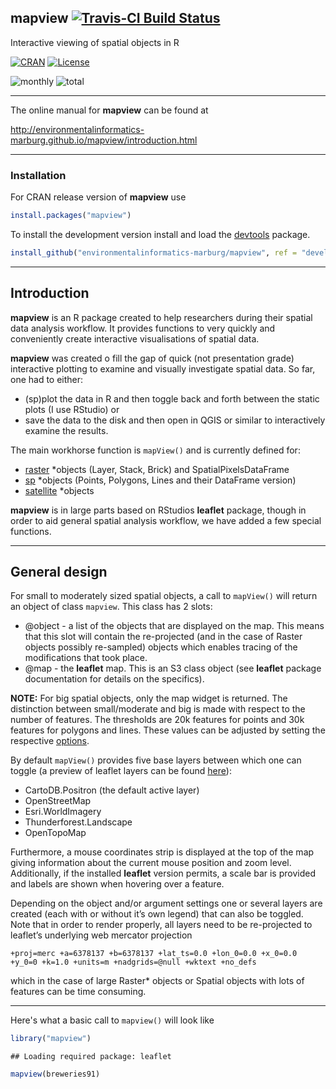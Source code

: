 
## mapview [![Travis-CI Build Status](https://travis-ci.org/environmentalinformatics-marburg/mapview.svg?branch=develop)](https://travis-ci.org/environmentalinformatics-marburg/mapview)

Interactive viewing of spatial objects in R

[![CRAN](http://www.r-pkg.org/badges/version/mapview?color=009999)](http://cran.r-project.org/package=mapview)
[![License](https://img.shields.io/badge/license-GPL%20%28%3E=%203%29-lightgrey.svg?style=flat)](http://www.gnu.org/licenses/gpl-3.0.html)

![monthly](http://cranlogs.r-pkg.org/badges/mapview) ![total](http://cranlogs.r-pkg.org/badges/grand-total/mapview)

-------

The online manual for **mapview** can be found at

<a href="http://environmentalinformatics-marburg.github.io/mapview/introduction.html" target="_blank">http://environmentalinformatics-marburg.github.io/mapview/introduction.html</a>

-------

### Installation

For CRAN release version of **mapview** use


```r
install.packages("mapview")
```


To install the development version install and load the [devtools](http://cran.r-project.org/package=devtools) package.


```r
install_github("environmentalinformatics-marburg/mapview", ref = "develop")
```

------

## Introduction

**mapview** is an R package created to help researchers during their spatial data analysis workflow. It provides functions to very quickly and conveniently create interactive visualisations of spatial data.

**mapview** was created o fill the gap of quick (not presentation grade) interactive plotting to examine and visually investigate spatial data. So far, one had to either:

* (sp)plot the data in R and then toggle back and forth between the static plots (I use RStudio) or
* save the data to the disk and then open in QGIS or similar to interactively examine the results.

The main workhorse function is `mapView()` and is currently defined for:

* [raster](https://cran.r-project.org/web/packages/raster/index.html) *objects (Layer, Stack, Brick) and SpatialPixelsDataFrame
* [sp](https://cran.r-project.org/web/packages/sp/index.html) *objects (Points, Polygons, Lines and their DataFrame version)
* [satellite](https://cran.r-project.org/web/packages/satellite/index.html) *objects

**mapview** is in large parts based on RStudios **leaflet** package, though in order to aid general spatial analysis workflow, we have added a few special functions.

------

## General design

For small to moderately sized spatial objects, a call to `mapView()` will return an object of class `mapview`. This class has 2 slots:

* @object - a list of the objects that are displayed on the map. This means that this slot will contain the re-projected (and in the case of Raster objects possibly re-sampled) objects which enables tracing of the modifications that took place.
* @map - the **leaflet** map. This is an S3 class object (see **leaflet** package documentation for details on the specifics).

**NOTE:** For big spatial objects, only the map widget is returned. The distinction between small/moderate and big is made with respect to the number of features. The thresholds are 20k features for points and 30k features for polygons and lines. These values can be adjusted by setting the respective [options](options/options.html).

By default `mapView()` provides five base layers between which one can toggle (a preview of leaflet layers can be found [here](http://leaflet-extras.github.io/leaflet-providers/preview/)):

* CartoDB.Positron (the default active layer)
* OpenStreetMap
* Esri.WorldImagery
* Thunderforest.Landscape
* OpenTopoMap

Furthermore, a mouse coordinates strip is displayed at the top of the map giving information about the current mouse position and zoom level. Additionally, if the installed **leaflet** version permits, a scale bar is provided and labels are shown when hovering over a feature.

Depending on the object and/or argument settings one or several layers are created (each with or without it’s own legend) that can also be toggled. Note that in order to render properly, all layers need to be re-projected to leaflet’s underlying web mercator projection

`+proj=merc +a=6378137 +b=6378137 +lat_ts=0.0 +lon_0=0.0 +x_0=0.0 +y_0=0 +k=1.0 +units=m +nadgrids=@null +wktext +no_defs`

which in the case of large Raster* objects or Spatial objects with lots of features can be time consuming.

------

Here's what a basic call to `mapview()` will look like



```r
library("mapview")
```

```
## Loading required package: leaflet
```

```r
mapview(breweries91)
```

<!--html_preserve--><div id="htmlwidget-9015" style="width:672px;height:480px;" class="leaflet html-widget"></div>
<script type="application/json" data-for="htmlwidget-9015">{"x":{"calls":[{"method":"addProviderTiles","args":["CartoDB.Positron",1,"CartoDB.Positron",{"errorTileUrl":"","noWrap":false,"zIndex":null,"unloadInvisibleTiles":null,"updateWhenIdle":null,"detectRetina":false,"reuseTiles":false}]},{"method":"addProviderTiles","args":["OpenStreetMap",2,"OpenStreetMap",{"errorTileUrl":"","noWrap":false,"zIndex":null,"unloadInvisibleTiles":null,"updateWhenIdle":null,"detectRetina":false,"reuseTiles":false}]},{"method":"addProviderTiles","args":["Esri.WorldImagery",3,"Esri.WorldImagery",{"errorTileUrl":"","noWrap":false,"zIndex":null,"unloadInvisibleTiles":null,"updateWhenIdle":null,"detectRetina":false,"reuseTiles":false}]},{"method":"addProviderTiles","args":["Thunderforest.Landscape",4,"Thunderforest.Landscape",{"errorTileUrl":"","noWrap":false,"zIndex":null,"unloadInvisibleTiles":null,"updateWhenIdle":null,"detectRetina":false,"reuseTiles":false}]},{"method":"addProviderTiles","args":["OpenTopoMap",5,"OpenTopoMap",{"errorTileUrl":"","noWrap":false,"zIndex":null,"unloadInvisibleTiles":null,"updateWhenIdle":null,"detectRetina":false,"reuseTiles":false}]},{"method":"addCircleMarkers","args":[[49.71979,49.884051,49.502098,49.274716,49.861905,49.794334,49.701477,49.067436,49.070292,49.77994,49.060542,49.561804,49.595108,49.602554,49.72581,49.7202,49.644533,49.645651,49.615866,49.50683,48.900742,49.707329,49.884229,49.677827,49.450083,49.710838,49.276265,49.554706,49.882777,49.727998,49.737703,49.755953],[10.889217,11.228988,10.416021,10.928096,11.291932,11.509409,11.163238,10.34418,10.316987,11.186931,10.965571,11.368508,11.009011,11.005049,11.059662,11.056749,11.252699,11.248618,10.630027,11.428338,11.029479,10.806113,11.267583,11.252911,11.308721,11.172792,10.685605,11.22997,11.129541,11.202701,11.223148,11.175664],8,null,"breweries91",{"lineCap":null,"lineJoin":null,"clickable":true,"pointerEvents":null,"className":"","stroke":true,"color":"#6666FF","weight":4,"opacity":0.8,"fill":true,"fillColor":"#6666FF","fillOpacity":0.2,"dashArray":null},null,null,["<html><head><style>#popup {font-family: Arial, Helvetica, sans-serif;width: 100%;border-collapse: collapse;}#popup td {font-size: 1em;border: 0px solid #85ADFF;padding: 3px 20px 3px 3px;}#popup tr.alt td {color: #000000;background-color: #F0F5FF;}#popup tr.coord td {color: #000000;background-color: #A8E6A8;}div.scrollableContainer {max-height: 200px;max-width: 100%;overflow-y: auto;overflow-x: auto;margin: 0px;background: #D1E0FF;}div::-webkit-scrollbar {  width: 5px;  height: 5px;}div::-webkit-scrollbar-button {  width: 0px;  height: 0px;}div::-webkit-scrollbar-thumb {  background: #666666;  border: 0px none #ffffff;  border-radius: 0px;}div::-webkit-scrollbar-thumb:hover {  background: #333333;}div::-webkit-scrollbar-thumb:active {  background: #333333;}div::-webkit-scrollbar-track {  background: #e1e1e1;  border: 0px none #ffffff;  border-radius: 50px;}div::-webkit-scrollbar-track:hover {  background: #e1e1e1;}div::-webkit-scrollbar-track:active {  background: #e1e1e1;}div::-webkit-scrollbar-corner {  background: transparent;}\u003c/style>\u003c/head><body><div class=\"scrollableContainer\"><table class=\"popup scrollable\"><table id=\"popup\"><tr class='coord'><td>Feature ID\u003c/td><td>1\u003c/td>\u003c/tr><tr class='coord'><td>Longitude\u003c/td><td>10.89\u003c/td>\u003c/tr><tr class='coord'><td>Latitude\u003c/td><td>49.72\u003c/td>\u003c/tr><tr class='alt'><td>brewery\u003c/td><td>Brauerei Rittmayer\u003c/td>\u003c/tr><tr><td>address\u003c/td><td>Aischer Hauptstrasse 5\u003c/td>\u003c/tr><tr class='alt'><td>zipcode\u003c/td><td>91325\u003c/td>\u003c/tr><tr><td>village\u003c/td><td>Adelsdorf\u003c/td>\u003c/tr><tr class='alt'><td>state\u003c/td><td>Bayern\u003c/td>\u003c/tr><tr><td>web\u003c/td><td><a href='http://www.rittmayer-aisch.de' target=\"_blank\">www.rittmayer-aisch.de\u003c/a>\u003c/td>\u003c/tr><tr class='alt'><td>founded\u003c/td><td>1422\u003c/td>\u003c/tr>\u003c/table>\u003c/body>\u003c/html>","<html><head><style>#popup {font-family: Arial, Helvetica, sans-serif;width: 100%;border-collapse: collapse;}#popup td {font-size: 1em;border: 0px solid #85ADFF;padding: 3px 20px 3px 3px;}#popup tr.alt td {color: #000000;background-color: #F0F5FF;}#popup tr.coord td {color: #000000;background-color: #A8E6A8;}div.scrollableContainer {max-height: 200px;max-width: 100%;overflow-y: auto;overflow-x: auto;margin: 0px;background: #D1E0FF;}div::-webkit-scrollbar {  width: 5px;  height: 5px;}div::-webkit-scrollbar-button {  width: 0px;  height: 0px;}div::-webkit-scrollbar-thumb {  background: #666666;  border: 0px none #ffffff;  border-radius: 0px;}div::-webkit-scrollbar-thumb:hover {  background: #333333;}div::-webkit-scrollbar-thumb:active {  background: #333333;}div::-webkit-scrollbar-track {  background: #e1e1e1;  border: 0px none #ffffff;  border-radius: 50px;}div::-webkit-scrollbar-track:hover {  background: #e1e1e1;}div::-webkit-scrollbar-track:active {  background: #e1e1e1;}div::-webkit-scrollbar-corner {  background: transparent;}\u003c/style>\u003c/head><body><div class=\"scrollableContainer\"><table class=\"popup scrollable\"><table id=\"popup\"><tr class='coord'><td>Feature ID\u003c/td><td>2\u003c/td>\u003c/tr><tr class='coord'><td>Longitude\u003c/td><td>11.23\u003c/td>\u003c/tr><tr class='coord'><td>Latitude\u003c/td><td>49.88\u003c/td>\u003c/tr><tr class='alt'><td>brewery\u003c/td><td>Aufsesser Brauerei\u003c/td>\u003c/tr><tr><td>address\u003c/td><td>Im Tal 70b\u003c/td>\u003c/tr><tr class='alt'><td>zipcode\u003c/td><td>91347\u003c/td>\u003c/tr><tr><td>village\u003c/td><td>Aufsess\u003c/td>\u003c/tr><tr class='alt'><td>state\u003c/td><td>Bayern\u003c/td>\u003c/tr><tr><td>web\u003c/td><td><a href='http://www.aufsesser.de' target=\"_blank\">www.aufsesser.de\u003c/a>\u003c/td>\u003c/tr><tr class='alt'><td>founded\u003c/td><td>1886\u003c/td>\u003c/tr>\u003c/table>\u003c/body>\u003c/html>","<html><head><style>#popup {font-family: Arial, Helvetica, sans-serif;width: 100%;border-collapse: collapse;}#popup td {font-size: 1em;border: 0px solid #85ADFF;padding: 3px 20px 3px 3px;}#popup tr.alt td {color: #000000;background-color: #F0F5FF;}#popup tr.coord td {color: #000000;background-color: #A8E6A8;}div.scrollableContainer {max-height: 200px;max-width: 100%;overflow-y: auto;overflow-x: auto;margin: 0px;background: #D1E0FF;}div::-webkit-scrollbar {  width: 5px;  height: 5px;}div::-webkit-scrollbar-button {  width: 0px;  height: 0px;}div::-webkit-scrollbar-thumb {  background: #666666;  border: 0px none #ffffff;  border-radius: 0px;}div::-webkit-scrollbar-thumb:hover {  background: #333333;}div::-webkit-scrollbar-thumb:active {  background: #333333;}div::-webkit-scrollbar-track {  background: #e1e1e1;  border: 0px none #ffffff;  border-radius: 50px;}div::-webkit-scrollbar-track:hover {  background: #e1e1e1;}div::-webkit-scrollbar-track:active {  background: #e1e1e1;}div::-webkit-scrollbar-corner {  background: transparent;}\u003c/style>\u003c/head><body><div class=\"scrollableContainer\"><table class=\"popup scrollable\"><table id=\"popup\"><tr class='coord'><td>Feature ID\u003c/td><td>3\u003c/td>\u003c/tr><tr class='coord'><td>Longitude\u003c/td><td>10.42\u003c/td>\u003c/tr><tr class='coord'><td>Latitude\u003c/td><td>49.5\u003c/td>\u003c/tr><tr class='alt'><td>brewery\u003c/td><td>Brauhaus Doebler\u003c/td>\u003c/tr><tr><td>address\u003c/td><td>Kornmarkt 6\u003c/td>\u003c/tr><tr class='alt'><td>zipcode\u003c/td><td>91438\u003c/td>\u003c/tr><tr><td>village\u003c/td><td>Bad Windsheim\u003c/td>\u003c/tr><tr class='alt'><td>state\u003c/td><td>Bayern\u003c/td>\u003c/tr><tr><td>web\u003c/td><td><a href='http://www.brauhaus-doebler.de' target=\"_blank\">www.brauhaus-doebler.de\u003c/a>\u003c/td>\u003c/tr><tr class='alt'><td>founded\u003c/td><td>1867\u003c/td>\u003c/tr>\u003c/table>\u003c/body>\u003c/html>","<html><head><style>#popup {font-family: Arial, Helvetica, sans-serif;width: 100%;border-collapse: collapse;}#popup td {font-size: 1em;border: 0px solid #85ADFF;padding: 3px 20px 3px 3px;}#popup tr.alt td {color: #000000;background-color: #F0F5FF;}#popup tr.coord td {color: #000000;background-color: #A8E6A8;}div.scrollableContainer {max-height: 200px;max-width: 100%;overflow-y: auto;overflow-x: auto;margin: 0px;background: #D1E0FF;}div::-webkit-scrollbar {  width: 5px;  height: 5px;}div::-webkit-scrollbar-button {  width: 0px;  height: 0px;}div::-webkit-scrollbar-thumb {  background: #666666;  border: 0px none #ffffff;  border-radius: 0px;}div::-webkit-scrollbar-thumb:hover {  background: #333333;}div::-webkit-scrollbar-thumb:active {  background: #333333;}div::-webkit-scrollbar-track {  background: #e1e1e1;  border: 0px none #ffffff;  border-radius: 50px;}div::-webkit-scrollbar-track:hover {  background: #e1e1e1;}div::-webkit-scrollbar-track:active {  background: #e1e1e1;}div::-webkit-scrollbar-corner {  background: transparent;}\u003c/style>\u003c/head><body><div class=\"scrollableContainer\"><table class=\"popup scrollable\"><table id=\"popup\"><tr class='coord'><td>Feature ID\u003c/td><td>4\u003c/td>\u003c/tr><tr class='coord'><td>Longitude\u003c/td><td>10.93\u003c/td>\u003c/tr><tr class='coord'><td>Latitude\u003c/td><td>49.27\u003c/td>\u003c/tr><tr class='alt'><td>brewery\u003c/td><td>Brauerei Gundel GmbH\u003c/td>\u003c/tr><tr><td>address\u003c/td><td>Noerdlinger Strasse 15\u003c/td>\u003c/tr><tr class='alt'><td>zipcode\u003c/td><td>91126\u003c/td>\u003c/tr><tr><td>village\u003c/td><td>Barthelmesaurach\u003c/td>\u003c/tr><tr class='alt'><td>state\u003c/td><td>Bayern\u003c/td>\u003c/tr><tr><td>web\u003c/td><td><a href='http://www.brauerei-gundel.de' target=\"_blank\">www.brauerei-gundel.de\u003c/a>\u003c/td>\u003c/tr><tr class='alt'><td>founded\u003c/td><td>1887\u003c/td>\u003c/tr>\u003c/table>\u003c/body>\u003c/html>","<html><head><style>#popup {font-family: Arial, Helvetica, sans-serif;width: 100%;border-collapse: collapse;}#popup td {font-size: 1em;border: 0px solid #85ADFF;padding: 3px 20px 3px 3px;}#popup tr.alt td {color: #000000;background-color: #F0F5FF;}#popup tr.coord td {color: #000000;background-color: #A8E6A8;}div.scrollableContainer {max-height: 200px;max-width: 100%;overflow-y: auto;overflow-x: auto;margin: 0px;background: #D1E0FF;}div::-webkit-scrollbar {  width: 5px;  height: 5px;}div::-webkit-scrollbar-button {  width: 0px;  height: 0px;}div::-webkit-scrollbar-thumb {  background: #666666;  border: 0px none #ffffff;  border-radius: 0px;}div::-webkit-scrollbar-thumb:hover {  background: #333333;}div::-webkit-scrollbar-thumb:active {  background: #333333;}div::-webkit-scrollbar-track {  background: #e1e1e1;  border: 0px none #ffffff;  border-radius: 50px;}div::-webkit-scrollbar-track:hover {  background: #e1e1e1;}div::-webkit-scrollbar-track:active {  background: #e1e1e1;}div::-webkit-scrollbar-corner {  background: transparent;}\u003c/style>\u003c/head><body><div class=\"scrollableContainer\"><table class=\"popup scrollable\"><table id=\"popup\"><tr class='coord'><td>Feature ID\u003c/td><td>5\u003c/td>\u003c/tr><tr class='coord'><td>Longitude\u003c/td><td>11.29\u003c/td>\u003c/tr><tr class='coord'><td>Latitude\u003c/td><td>49.86\u003c/td>\u003c/tr><tr class='alt'><td>brewery\u003c/td><td>Krug-Braeu\u003c/td>\u003c/tr><tr><td>address\u003c/td><td>Breitenlesau 1b\u003c/td>\u003c/tr><tr class='alt'><td>zipcode\u003c/td><td>91344\u003c/td>\u003c/tr><tr><td>village\u003c/td><td>Waischenfeld\u003c/td>\u003c/tr><tr class='alt'><td>state\u003c/td><td>Bayern\u003c/td>\u003c/tr><tr><td>web\u003c/td><td><a href='http://www.krug-braeu.de' target=\"_blank\">www.krug-braeu.de\u003c/a>\u003c/td>\u003c/tr><tr class='alt'><td>founded\u003c/td><td>1834\u003c/td>\u003c/tr>\u003c/table>\u003c/body>\u003c/html>","<html><head><style>#popup {font-family: Arial, Helvetica, sans-serif;width: 100%;border-collapse: collapse;}#popup td {font-size: 1em;border: 0px solid #85ADFF;padding: 3px 20px 3px 3px;}#popup tr.alt td {color: #000000;background-color: #F0F5FF;}#popup tr.coord td {color: #000000;background-color: #A8E6A8;}div.scrollableContainer {max-height: 200px;max-width: 100%;overflow-y: auto;overflow-x: auto;margin: 0px;background: #D1E0FF;}div::-webkit-scrollbar {  width: 5px;  height: 5px;}div::-webkit-scrollbar-button {  width: 0px;  height: 0px;}div::-webkit-scrollbar-thumb {  background: #666666;  border: 0px none #ffffff;  border-radius: 0px;}div::-webkit-scrollbar-thumb:hover {  background: #333333;}div::-webkit-scrollbar-thumb:active {  background: #333333;}div::-webkit-scrollbar-track {  background: #e1e1e1;  border: 0px none #ffffff;  border-radius: 50px;}div::-webkit-scrollbar-track:hover {  background: #e1e1e1;}div::-webkit-scrollbar-track:active {  background: #e1e1e1;}div::-webkit-scrollbar-corner {  background: transparent;}\u003c/style>\u003c/head><body><div class=\"scrollableContainer\"><table class=\"popup scrollable\"><table id=\"popup\"><tr class='coord'><td>Feature ID\u003c/td><td>6\u003c/td>\u003c/tr><tr class='coord'><td>Longitude\u003c/td><td>11.51\u003c/td>\u003c/tr><tr class='coord'><td>Latitude\u003c/td><td>49.79\u003c/td>\u003c/tr><tr class='alt'><td>brewery\u003c/td><td>Brauerei-Gasthof Herold\u003c/td>\u003c/tr><tr><td>address\u003c/td><td>Marktstrasse 29\u003c/td>\u003c/tr><tr class='alt'><td>zipcode\u003c/td><td>91257\u003c/td>\u003c/tr><tr><td>village\u003c/td><td>Buechenbach\u003c/td>\u003c/tr><tr class='alt'><td>state\u003c/td><td>Bayern\u003c/td>\u003c/tr><tr><td>web\u003c/td><td><a href='http://www.beckn-bier.de' target=\"_blank\">www.beckn-bier.de\u003c/a>\u003c/td>\u003c/tr><tr class='alt'><td>founded\u003c/td><td>1568\u003c/td>\u003c/tr>\u003c/table>\u003c/body>\u003c/html>","<html><head><style>#popup {font-family: Arial, Helvetica, sans-serif;width: 100%;border-collapse: collapse;}#popup td {font-size: 1em;border: 0px solid #85ADFF;padding: 3px 20px 3px 3px;}#popup tr.alt td {color: #000000;background-color: #F0F5FF;}#popup tr.coord td {color: #000000;background-color: #A8E6A8;}div.scrollableContainer {max-height: 200px;max-width: 100%;overflow-y: auto;overflow-x: auto;margin: 0px;background: #D1E0FF;}div::-webkit-scrollbar {  width: 5px;  height: 5px;}div::-webkit-scrollbar-button {  width: 0px;  height: 0px;}div::-webkit-scrollbar-thumb {  background: #666666;  border: 0px none #ffffff;  border-radius: 0px;}div::-webkit-scrollbar-thumb:hover {  background: #333333;}div::-webkit-scrollbar-thumb:active {  background: #333333;}div::-webkit-scrollbar-track {  background: #e1e1e1;  border: 0px none #ffffff;  border-radius: 50px;}div::-webkit-scrollbar-track:hover {  background: #e1e1e1;}div::-webkit-scrollbar-track:active {  background: #e1e1e1;}div::-webkit-scrollbar-corner {  background: transparent;}\u003c/style>\u003c/head><body><div class=\"scrollableContainer\"><table class=\"popup scrollable\"><table id=\"popup\"><tr class='coord'><td>Feature ID\u003c/td><td>7\u003c/td>\u003c/tr><tr class='coord'><td>Longitude\u003c/td><td>11.16\u003c/td>\u003c/tr><tr class='coord'><td>Latitude\u003c/td><td>49.7\u003c/td>\u003c/tr><tr class='alt'><td>brewery\u003c/td><td>Brauerei Alt Dietzhof\u003c/td>\u003c/tr><tr><td>address\u003c/td><td>Dietzhof 42\u003c/td>\u003c/tr><tr class='alt'><td>zipcode\u003c/td><td>91359\u003c/td>\u003c/tr><tr><td>village\u003c/td><td>Leutenbach\u003c/td>\u003c/tr><tr class='alt'><td>state\u003c/td><td>Bayern\u003c/td>\u003c/tr><tr><td>web\u003c/td><td><a href='http://www.brauerei-alt.de' target=\"_blank\">www.brauerei-alt.de\u003c/a>\u003c/td>\u003c/tr><tr class='alt'><td>founded\u003c/td><td>1886\u003c/td>\u003c/tr>\u003c/table>\u003c/body>\u003c/html>","<html><head><style>#popup {font-family: Arial, Helvetica, sans-serif;width: 100%;border-collapse: collapse;}#popup td {font-size: 1em;border: 0px solid #85ADFF;padding: 3px 20px 3px 3px;}#popup tr.alt td {color: #000000;background-color: #F0F5FF;}#popup tr.coord td {color: #000000;background-color: #A8E6A8;}div.scrollableContainer {max-height: 200px;max-width: 100%;overflow-y: auto;overflow-x: auto;margin: 0px;background: #D1E0FF;}div::-webkit-scrollbar {  width: 5px;  height: 5px;}div::-webkit-scrollbar-button {  width: 0px;  height: 0px;}div::-webkit-scrollbar-thumb {  background: #666666;  border: 0px none #ffffff;  border-radius: 0px;}div::-webkit-scrollbar-thumb:hover {  background: #333333;}div::-webkit-scrollbar-thumb:active {  background: #333333;}div::-webkit-scrollbar-track {  background: #e1e1e1;  border: 0px none #ffffff;  border-radius: 50px;}div::-webkit-scrollbar-track:hover {  background: #e1e1e1;}div::-webkit-scrollbar-track:active {  background: #e1e1e1;}div::-webkit-scrollbar-corner {  background: transparent;}\u003c/style>\u003c/head><body><div class=\"scrollableContainer\"><table class=\"popup scrollable\"><table id=\"popup\"><tr class='coord'><td>Feature ID\u003c/td><td>8\u003c/td>\u003c/tr><tr class='coord'><td>Longitude\u003c/td><td>10.34\u003c/td>\u003c/tr><tr class='coord'><td>Latitude\u003c/td><td>49.07\u003c/td>\u003c/tr><tr class='alt'><td>brewery\u003c/td><td>Brauerei Hauf KG\u003c/td>\u003c/tr><tr><td>address\u003c/td><td>Heiningerstrasse 28\u003c/td>\u003c/tr><tr class='alt'><td>zipcode\u003c/td><td>91550\u003c/td>\u003c/tr><tr><td>village\u003c/td><td>Dinkelsbuehl\u003c/td>\u003c/tr><tr class='alt'><td>state\u003c/td><td>Bayern\u003c/td>\u003c/tr><tr><td>web\u003c/td><td><a href='http://www.hauf-bier.de' target=\"_blank\">www.hauf-bier.de\u003c/a>\u003c/td>\u003c/tr><tr class='alt'><td>founded\u003c/td><td>1901\u003c/td>\u003c/tr>\u003c/table>\u003c/body>\u003c/html>","<html><head><style>#popup {font-family: Arial, Helvetica, sans-serif;width: 100%;border-collapse: collapse;}#popup td {font-size: 1em;border: 0px solid #85ADFF;padding: 3px 20px 3px 3px;}#popup tr.alt td {color: #000000;background-color: #F0F5FF;}#popup tr.coord td {color: #000000;background-color: #A8E6A8;}div.scrollableContainer {max-height: 200px;max-width: 100%;overflow-y: auto;overflow-x: auto;margin: 0px;background: #D1E0FF;}div::-webkit-scrollbar {  width: 5px;  height: 5px;}div::-webkit-scrollbar-button {  width: 0px;  height: 0px;}div::-webkit-scrollbar-thumb {  background: #666666;  border: 0px none #ffffff;  border-radius: 0px;}div::-webkit-scrollbar-thumb:hover {  background: #333333;}div::-webkit-scrollbar-thumb:active {  background: #333333;}div::-webkit-scrollbar-track {  background: #e1e1e1;  border: 0px none #ffffff;  border-radius: 50px;}div::-webkit-scrollbar-track:hover {  background: #e1e1e1;}div::-webkit-scrollbar-track:active {  background: #e1e1e1;}div::-webkit-scrollbar-corner {  background: transparent;}\u003c/style>\u003c/head><body><div class=\"scrollableContainer\"><table class=\"popup scrollable\"><table id=\"popup\"><tr class='coord'><td>Feature ID\u003c/td><td>9\u003c/td>\u003c/tr><tr class='coord'><td>Longitude\u003c/td><td>10.32\u003c/td>\u003c/tr><tr class='coord'><td>Latitude\u003c/td><td>49.07\u003c/td>\u003c/tr><tr class='alt'><td>brewery\u003c/td><td>Weib's Brauhaus Dinkelsbuehl\u003c/td>\u003c/tr><tr><td>address\u003c/td><td>Untere Schmiedgasse 13\u003c/td>\u003c/tr><tr class='alt'><td>zipcode\u003c/td><td>91550\u003c/td>\u003c/tr><tr><td>village\u003c/td><td>Dinkelsbuehl\u003c/td>\u003c/tr><tr class='alt'><td>state\u003c/td><td>Bayern\u003c/td>\u003c/tr><tr><td>web\u003c/td><td><a href='http://www.weibsbrauhaus.de' target=\"_blank\">www.weibsbrauhaus.de\u003c/a>\u003c/td>\u003c/tr><tr class='alt'><td>founded\u003c/td><td>1999\u003c/td>\u003c/tr>\u003c/table>\u003c/body>\u003c/html>","<html><head><style>#popup {font-family: Arial, Helvetica, sans-serif;width: 100%;border-collapse: collapse;}#popup td {font-size: 1em;border: 0px solid #85ADFF;padding: 3px 20px 3px 3px;}#popup tr.alt td {color: #000000;background-color: #F0F5FF;}#popup tr.coord td {color: #000000;background-color: #A8E6A8;}div.scrollableContainer {max-height: 200px;max-width: 100%;overflow-y: auto;overflow-x: auto;margin: 0px;background: #D1E0FF;}div::-webkit-scrollbar {  width: 5px;  height: 5px;}div::-webkit-scrollbar-button {  width: 0px;  height: 0px;}div::-webkit-scrollbar-thumb {  background: #666666;  border: 0px none #ffffff;  border-radius: 0px;}div::-webkit-scrollbar-thumb:hover {  background: #333333;}div::-webkit-scrollbar-thumb:active {  background: #333333;}div::-webkit-scrollbar-track {  background: #e1e1e1;  border: 0px none #ffffff;  border-radius: 50px;}div::-webkit-scrollbar-track:hover {  background: #e1e1e1;}div::-webkit-scrollbar-track:active {  background: #e1e1e1;}div::-webkit-scrollbar-corner {  background: transparent;}\u003c/style>\u003c/head><body><div class=\"scrollableContainer\"><table class=\"popup scrollable\"><table id=\"popup\"><tr class='coord'><td>Feature ID\u003c/td><td>10\u003c/td>\u003c/tr><tr class='coord'><td>Longitude\u003c/td><td>11.19\u003c/td>\u003c/tr><tr class='coord'><td>Latitude\u003c/td><td>49.78\u003c/td>\u003c/tr><tr class='alt'><td>brewery\u003c/td><td>Schwanenbraeu\u003c/td>\u003c/tr><tr><td>address\u003c/td><td>Am Marktplatz 2\u003c/td>\u003c/tr><tr class='alt'><td>zipcode\u003c/td><td>91320\u003c/td>\u003c/tr><tr><td>village\u003c/td><td>Ebermannstadt\u003c/td>\u003c/tr><tr class='alt'><td>state\u003c/td><td>Bayern\u003c/td>\u003c/tr><tr><td>web\u003c/td><td><a href='http://www.schwanenbraeu.de' target=\"_blank\">www.schwanenbraeu.de\u003c/a>\u003c/td>\u003c/tr><tr class='alt'><td>founded\u003c/td><td>NA\u003c/td>\u003c/tr>\u003c/table>\u003c/body>\u003c/html>","<html><head><style>#popup {font-family: Arial, Helvetica, sans-serif;width: 100%;border-collapse: collapse;}#popup td {font-size: 1em;border: 0px solid #85ADFF;padding: 3px 20px 3px 3px;}#popup tr.alt td {color: #000000;background-color: #F0F5FF;}#popup tr.coord td {color: #000000;background-color: #A8E6A8;}div.scrollableContainer {max-height: 200px;max-width: 100%;overflow-y: auto;overflow-x: auto;margin: 0px;background: #D1E0FF;}div::-webkit-scrollbar {  width: 5px;  height: 5px;}div::-webkit-scrollbar-button {  width: 0px;  height: 0px;}div::-webkit-scrollbar-thumb {  background: #666666;  border: 0px none #ffffff;  border-radius: 0px;}div::-webkit-scrollbar-thumb:hover {  background: #333333;}div::-webkit-scrollbar-thumb:active {  background: #333333;}div::-webkit-scrollbar-track {  background: #e1e1e1;  border: 0px none #ffffff;  border-radius: 50px;}div::-webkit-scrollbar-track:hover {  background: #e1e1e1;}div::-webkit-scrollbar-track:active {  background: #e1e1e1;}div::-webkit-scrollbar-corner {  background: transparent;}\u003c/style>\u003c/head><body><div class=\"scrollableContainer\"><table class=\"popup scrollable\"><table id=\"popup\"><tr class='coord'><td>Feature ID\u003c/td><td>11\u003c/td>\u003c/tr><tr class='coord'><td>Longitude\u003c/td><td>10.97\u003c/td>\u003c/tr><tr class='coord'><td>Latitude\u003c/td><td>49.06\u003c/td>\u003c/tr><tr class='alt'><td>brewery\u003c/td><td>Fuerst Carl Schlossbrauerei Ellingen\u003c/td>\u003c/tr><tr><td>address\u003c/td><td>Schloss-Strasse 10\u003c/td>\u003c/tr><tr class='alt'><td>zipcode\u003c/td><td>91792\u003c/td>\u003c/tr><tr><td>village\u003c/td><td>Ellingen\u003c/td>\u003c/tr><tr class='alt'><td>state\u003c/td><td>Bayern\u003c/td>\u003c/tr><tr><td>web\u003c/td><td><a href='http://www.fuerst-carl.de' target=\"_blank\">www.fuerst-carl.de\u003c/a>\u003c/td>\u003c/tr><tr class='alt'><td>founded\u003c/td><td>1690\u003c/td>\u003c/tr>\u003c/table>\u003c/body>\u003c/html>","<html><head><style>#popup {font-family: Arial, Helvetica, sans-serif;width: 100%;border-collapse: collapse;}#popup td {font-size: 1em;border: 0px solid #85ADFF;padding: 3px 20px 3px 3px;}#popup tr.alt td {color: #000000;background-color: #F0F5FF;}#popup tr.coord td {color: #000000;background-color: #A8E6A8;}div.scrollableContainer {max-height: 200px;max-width: 100%;overflow-y: auto;overflow-x: auto;margin: 0px;background: #D1E0FF;}div::-webkit-scrollbar {  width: 5px;  height: 5px;}div::-webkit-scrollbar-button {  width: 0px;  height: 0px;}div::-webkit-scrollbar-thumb {  background: #666666;  border: 0px none #ffffff;  border-radius: 0px;}div::-webkit-scrollbar-thumb:hover {  background: #333333;}div::-webkit-scrollbar-thumb:active {  background: #333333;}div::-webkit-scrollbar-track {  background: #e1e1e1;  border: 0px none #ffffff;  border-radius: 50px;}div::-webkit-scrollbar-track:hover {  background: #e1e1e1;}div::-webkit-scrollbar-track:active {  background: #e1e1e1;}div::-webkit-scrollbar-corner {  background: transparent;}\u003c/style>\u003c/head><body><div class=\"scrollableContainer\"><table class=\"popup scrollable\"><table id=\"popup\"><tr class='coord'><td>Feature ID\u003c/td><td>12\u003c/td>\u003c/tr><tr class='coord'><td>Longitude\u003c/td><td>11.37\u003c/td>\u003c/tr><tr class='coord'><td>Latitude\u003c/td><td>49.56\u003c/td>\u003c/tr><tr class='alt'><td>brewery\u003c/td><td>Brauerei Enzensteiner\u003c/td>\u003c/tr><tr><td>address\u003c/td><td>Enzenreuth 8\u003c/td>\u003c/tr><tr class='alt'><td>zipcode\u003c/td><td>91220\u003c/td>\u003c/tr><tr><td>village\u003c/td><td>Schnaittach\u003c/td>\u003c/tr><tr class='alt'><td>state\u003c/td><td>Bayern\u003c/td>\u003c/tr><tr><td>web\u003c/td><td><a href='http://www.enzensteiner.de' target=\"_blank\">www.enzensteiner.de\u003c/a>\u003c/td>\u003c/tr><tr class='alt'><td>founded\u003c/td><td>1998\u003c/td>\u003c/tr>\u003c/table>\u003c/body>\u003c/html>","<html><head><style>#popup {font-family: Arial, Helvetica, sans-serif;width: 100%;border-collapse: collapse;}#popup td {font-size: 1em;border: 0px solid #85ADFF;padding: 3px 20px 3px 3px;}#popup tr.alt td {color: #000000;background-color: #F0F5FF;}#popup tr.coord td {color: #000000;background-color: #A8E6A8;}div.scrollableContainer {max-height: 200px;max-width: 100%;overflow-y: auto;overflow-x: auto;margin: 0px;background: #D1E0FF;}div::-webkit-scrollbar {  width: 5px;  height: 5px;}div::-webkit-scrollbar-button {  width: 0px;  height: 0px;}div::-webkit-scrollbar-thumb {  background: #666666;  border: 0px none #ffffff;  border-radius: 0px;}div::-webkit-scrollbar-thumb:hover {  background: #333333;}div::-webkit-scrollbar-thumb:active {  background: #333333;}div::-webkit-scrollbar-track {  background: #e1e1e1;  border: 0px none #ffffff;  border-radius: 50px;}div::-webkit-scrollbar-track:hover {  background: #e1e1e1;}div::-webkit-scrollbar-track:active {  background: #e1e1e1;}div::-webkit-scrollbar-corner {  background: transparent;}\u003c/style>\u003c/head><body><div class=\"scrollableContainer\"><table class=\"popup scrollable\"><table id=\"popup\"><tr class='coord'><td>Feature ID\u003c/td><td>13\u003c/td>\u003c/tr><tr class='coord'><td>Longitude\u003c/td><td>11.01\u003c/td>\u003c/tr><tr class='coord'><td>Latitude\u003c/td><td>49.6\u003c/td>\u003c/tr><tr class='alt'><td>brewery\u003c/td><td>Kitzmann-Braeu GmbH & Co. Kg\u003c/td>\u003c/tr><tr><td>address\u003c/td><td>Suedliche Stadtmauerstrasse 25\u003c/td>\u003c/tr><tr class='alt'><td>zipcode\u003c/td><td>91054\u003c/td>\u003c/tr><tr><td>village\u003c/td><td>Erlangen\u003c/td>\u003c/tr><tr class='alt'><td>state\u003c/td><td>Bayern\u003c/td>\u003c/tr><tr><td>web\u003c/td><td><a href='http://www.kitzmann.de' target=\"_blank\">www.kitzmann.de\u003c/a>\u003c/td>\u003c/tr><tr class='alt'><td>founded\u003c/td><td>1712\u003c/td>\u003c/tr>\u003c/table>\u003c/body>\u003c/html>","<html><head><style>#popup {font-family: Arial, Helvetica, sans-serif;width: 100%;border-collapse: collapse;}#popup td {font-size: 1em;border: 0px solid #85ADFF;padding: 3px 20px 3px 3px;}#popup tr.alt td {color: #000000;background-color: #F0F5FF;}#popup tr.coord td {color: #000000;background-color: #A8E6A8;}div.scrollableContainer {max-height: 200px;max-width: 100%;overflow-y: auto;overflow-x: auto;margin: 0px;background: #D1E0FF;}div::-webkit-scrollbar {  width: 5px;  height: 5px;}div::-webkit-scrollbar-button {  width: 0px;  height: 0px;}div::-webkit-scrollbar-thumb {  background: #666666;  border: 0px none #ffffff;  border-radius: 0px;}div::-webkit-scrollbar-thumb:hover {  background: #333333;}div::-webkit-scrollbar-thumb:active {  background: #333333;}div::-webkit-scrollbar-track {  background: #e1e1e1;  border: 0px none #ffffff;  border-radius: 50px;}div::-webkit-scrollbar-track:hover {  background: #e1e1e1;}div::-webkit-scrollbar-track:active {  background: #e1e1e1;}div::-webkit-scrollbar-corner {  background: transparent;}\u003c/style>\u003c/head><body><div class=\"scrollableContainer\"><table class=\"popup scrollable\"><table id=\"popup\"><tr class='coord'><td>Feature ID\u003c/td><td>14\u003c/td>\u003c/tr><tr class='coord'><td>Longitude\u003c/td><td>11.01\u003c/td>\u003c/tr><tr class='coord'><td>Latitude\u003c/td><td>49.6\u003c/td>\u003c/tr><tr class='alt'><td>brewery\u003c/td><td>Steinbach Braeu\u003c/td>\u003c/tr><tr><td>address\u003c/td><td>Vierzigmannstrasse 4\u003c/td>\u003c/tr><tr class='alt'><td>zipcode\u003c/td><td>91054\u003c/td>\u003c/tr><tr><td>village\u003c/td><td>Erlangen\u003c/td>\u003c/tr><tr class='alt'><td>state\u003c/td><td>Bayern\u003c/td>\u003c/tr><tr><td>web\u003c/td><td><a href='http://www.steinbach-braeu.de' target=\"_blank\">www.steinbach-braeu.de\u003c/a>\u003c/td>\u003c/tr><tr class='alt'><td>founded\u003c/td><td>1861\u003c/td>\u003c/tr>\u003c/table>\u003c/body>\u003c/html>","<html><head><style>#popup {font-family: Arial, Helvetica, sans-serif;width: 100%;border-collapse: collapse;}#popup td {font-size: 1em;border: 0px solid #85ADFF;padding: 3px 20px 3px 3px;}#popup tr.alt td {color: #000000;background-color: #F0F5FF;}#popup tr.coord td {color: #000000;background-color: #A8E6A8;}div.scrollableContainer {max-height: 200px;max-width: 100%;overflow-y: auto;overflow-x: auto;margin: 0px;background: #D1E0FF;}div::-webkit-scrollbar {  width: 5px;  height: 5px;}div::-webkit-scrollbar-button {  width: 0px;  height: 0px;}div::-webkit-scrollbar-thumb {  background: #666666;  border: 0px none #ffffff;  border-radius: 0px;}div::-webkit-scrollbar-thumb:hover {  background: #333333;}div::-webkit-scrollbar-thumb:active {  background: #333333;}div::-webkit-scrollbar-track {  background: #e1e1e1;  border: 0px none #ffffff;  border-radius: 50px;}div::-webkit-scrollbar-track:hover {  background: #e1e1e1;}div::-webkit-scrollbar-track:active {  background: #e1e1e1;}div::-webkit-scrollbar-corner {  background: transparent;}\u003c/style>\u003c/head><body><div class=\"scrollableContainer\"><table class=\"popup scrollable\"><table id=\"popup\"><tr class='coord'><td>Feature ID\u003c/td><td>15\u003c/td>\u003c/tr><tr class='coord'><td>Longitude\u003c/td><td>11.06\u003c/td>\u003c/tr><tr class='coord'><td>Latitude\u003c/td><td>49.73\u003c/td>\u003c/tr><tr class='alt'><td>brewery\u003c/td><td>Brauerei Greif\u003c/td>\u003c/tr><tr><td>address\u003c/td><td>Serlbacher Strasse 10\u003c/td>\u003c/tr><tr class='alt'><td>zipcode\u003c/td><td>91301\u003c/td>\u003c/tr><tr><td>village\u003c/td><td>Forchheim\u003c/td>\u003c/tr><tr class='alt'><td>state\u003c/td><td>Bayern\u003c/td>\u003c/tr><tr><td>web\u003c/td><td><a href='http://www.brauerei-greif.de' target=\"_blank\">www.brauerei-greif.de\u003c/a>\u003c/td>\u003c/tr><tr class='alt'><td>founded\u003c/td><td>1848\u003c/td>\u003c/tr>\u003c/table>\u003c/body>\u003c/html>","<html><head><style>#popup {font-family: Arial, Helvetica, sans-serif;width: 100%;border-collapse: collapse;}#popup td {font-size: 1em;border: 0px solid #85ADFF;padding: 3px 20px 3px 3px;}#popup tr.alt td {color: #000000;background-color: #F0F5FF;}#popup tr.coord td {color: #000000;background-color: #A8E6A8;}div.scrollableContainer {max-height: 200px;max-width: 100%;overflow-y: auto;overflow-x: auto;margin: 0px;background: #D1E0FF;}div::-webkit-scrollbar {  width: 5px;  height: 5px;}div::-webkit-scrollbar-button {  width: 0px;  height: 0px;}div::-webkit-scrollbar-thumb {  background: #666666;  border: 0px none #ffffff;  border-radius: 0px;}div::-webkit-scrollbar-thumb:hover {  background: #333333;}div::-webkit-scrollbar-thumb:active {  background: #333333;}div::-webkit-scrollbar-track {  background: #e1e1e1;  border: 0px none #ffffff;  border-radius: 50px;}div::-webkit-scrollbar-track:hover {  background: #e1e1e1;}div::-webkit-scrollbar-track:active {  background: #e1e1e1;}div::-webkit-scrollbar-corner {  background: transparent;}\u003c/style>\u003c/head><body><div class=\"scrollableContainer\"><table class=\"popup scrollable\"><table id=\"popup\"><tr class='coord'><td>Feature ID\u003c/td><td>16\u003c/td>\u003c/tr><tr class='coord'><td>Longitude\u003c/td><td>11.06\u003c/td>\u003c/tr><tr class='coord'><td>Latitude\u003c/td><td>49.72\u003c/td>\u003c/tr><tr class='alt'><td>brewery\u003c/td><td>Brauerei Hebendanz GmbH\u003c/td>\u003c/tr><tr><td>address\u003c/td><td>Sattlertorstrasse 14\u003c/td>\u003c/tr><tr class='alt'><td>zipcode\u003c/td><td>91301\u003c/td>\u003c/tr><tr><td>village\u003c/td><td>Forchheim\u003c/td>\u003c/tr><tr class='alt'><td>state\u003c/td><td>Bayern\u003c/td>\u003c/tr><tr><td>web\u003c/td><td><a href='http://www.brauerei-hebendanz.de' target=\"_blank\">www.brauerei-hebendanz.de\u003c/a>\u003c/td>\u003c/tr><tr class='alt'><td>founded\u003c/td><td>1579\u003c/td>\u003c/tr>\u003c/table>\u003c/body>\u003c/html>","<html><head><style>#popup {font-family: Arial, Helvetica, sans-serif;width: 100%;border-collapse: collapse;}#popup td {font-size: 1em;border: 0px solid #85ADFF;padding: 3px 20px 3px 3px;}#popup tr.alt td {color: #000000;background-color: #F0F5FF;}#popup tr.coord td {color: #000000;background-color: #A8E6A8;}div.scrollableContainer {max-height: 200px;max-width: 100%;overflow-y: auto;overflow-x: auto;margin: 0px;background: #D1E0FF;}div::-webkit-scrollbar {  width: 5px;  height: 5px;}div::-webkit-scrollbar-button {  width: 0px;  height: 0px;}div::-webkit-scrollbar-thumb {  background: #666666;  border: 0px none #ffffff;  border-radius: 0px;}div::-webkit-scrollbar-thumb:hover {  background: #333333;}div::-webkit-scrollbar-thumb:active {  background: #333333;}div::-webkit-scrollbar-track {  background: #e1e1e1;  border: 0px none #ffffff;  border-radius: 50px;}div::-webkit-scrollbar-track:hover {  background: #e1e1e1;}div::-webkit-scrollbar-track:active {  background: #e1e1e1;}div::-webkit-scrollbar-corner {  background: transparent;}\u003c/style>\u003c/head><body><div class=\"scrollableContainer\"><table class=\"popup scrollable\"><table id=\"popup\"><tr class='coord'><td>Feature ID\u003c/td><td>17\u003c/td>\u003c/tr><tr class='coord'><td>Longitude\u003c/td><td>11.25\u003c/td>\u003c/tr><tr class='coord'><td>Latitude\u003c/td><td>49.64\u003c/td>\u003c/tr><tr class='alt'><td>brewery\u003c/td><td>Brauerei Friedmann\u003c/td>\u003c/tr><tr><td>address\u003c/td><td>Jaegersberg 16\u003c/td>\u003c/tr><tr class='alt'><td>zipcode\u003c/td><td>91322\u003c/td>\u003c/tr><tr><td>village\u003c/td><td>Graefenberg\u003c/td>\u003c/tr><tr class='alt'><td>state\u003c/td><td>Bayern\u003c/td>\u003c/tr><tr><td>web\u003c/td><td><a href='http://www.brauerei-friedmann.de' target=\"_blank\">www.brauerei-friedmann.de\u003c/a>\u003c/td>\u003c/tr><tr class='alt'><td>founded\u003c/td><td>1875\u003c/td>\u003c/tr>\u003c/table>\u003c/body>\u003c/html>","<html><head><style>#popup {font-family: Arial, Helvetica, sans-serif;width: 100%;border-collapse: collapse;}#popup td {font-size: 1em;border: 0px solid #85ADFF;padding: 3px 20px 3px 3px;}#popup tr.alt td {color: #000000;background-color: #F0F5FF;}#popup tr.coord td {color: #000000;background-color: #A8E6A8;}div.scrollableContainer {max-height: 200px;max-width: 100%;overflow-y: auto;overflow-x: auto;margin: 0px;background: #D1E0FF;}div::-webkit-scrollbar {  width: 5px;  height: 5px;}div::-webkit-scrollbar-button {  width: 0px;  height: 0px;}div::-webkit-scrollbar-thumb {  background: #666666;  border: 0px none #ffffff;  border-radius: 0px;}div::-webkit-scrollbar-thumb:hover {  background: #333333;}div::-webkit-scrollbar-thumb:active {  background: #333333;}div::-webkit-scrollbar-track {  background: #e1e1e1;  border: 0px none #ffffff;  border-radius: 50px;}div::-webkit-scrollbar-track:hover {  background: #e1e1e1;}div::-webkit-scrollbar-track:active {  background: #e1e1e1;}div::-webkit-scrollbar-corner {  background: transparent;}\u003c/style>\u003c/head><body><div class=\"scrollableContainer\"><table class=\"popup scrollable\"><table id=\"popup\"><tr class='coord'><td>Feature ID\u003c/td><td>18\u003c/td>\u003c/tr><tr class='coord'><td>Longitude\u003c/td><td>11.25\u003c/td>\u003c/tr><tr class='coord'><td>Latitude\u003c/td><td>49.65\u003c/td>\u003c/tr><tr class='alt'><td>brewery\u003c/td><td>Lindenbraeu\u003c/td>\u003c/tr><tr><td>address\u003c/td><td>Am Bach 3\u003c/td>\u003c/tr><tr class='alt'><td>zipcode\u003c/td><td>91322\u003c/td>\u003c/tr><tr><td>village\u003c/td><td>Graefenberg\u003c/td>\u003c/tr><tr class='alt'><td>state\u003c/td><td>Bayern\u003c/td>\u003c/tr><tr><td>web\u003c/td><td><a href='http://www.lindenbraeu.de' target=\"_blank\">www.lindenbraeu.de\u003c/a>\u003c/td>\u003c/tr><tr class='alt'><td>founded\u003c/td><td>1932\u003c/td>\u003c/tr>\u003c/table>\u003c/body>\u003c/html>","<html><head><style>#popup {font-family: Arial, Helvetica, sans-serif;width: 100%;border-collapse: collapse;}#popup td {font-size: 1em;border: 0px solid #85ADFF;padding: 3px 20px 3px 3px;}#popup tr.alt td {color: #000000;background-color: #F0F5FF;}#popup tr.coord td {color: #000000;background-color: #A8E6A8;}div.scrollableContainer {max-height: 200px;max-width: 100%;overflow-y: auto;overflow-x: auto;margin: 0px;background: #D1E0FF;}div::-webkit-scrollbar {  width: 5px;  height: 5px;}div::-webkit-scrollbar-button {  width: 0px;  height: 0px;}div::-webkit-scrollbar-thumb {  background: #666666;  border: 0px none #ffffff;  border-radius: 0px;}div::-webkit-scrollbar-thumb:hover {  background: #333333;}div::-webkit-scrollbar-thumb:active {  background: #333333;}div::-webkit-scrollbar-track {  background: #e1e1e1;  border: 0px none #ffffff;  border-radius: 50px;}div::-webkit-scrollbar-track:hover {  background: #e1e1e1;}div::-webkit-scrollbar-track:active {  background: #e1e1e1;}div::-webkit-scrollbar-corner {  background: transparent;}\u003c/style>\u003c/head><body><div class=\"scrollableContainer\"><table class=\"popup scrollable\"><table id=\"popup\"><tr class='coord'><td>Feature ID\u003c/td><td>19\u003c/td>\u003c/tr><tr class='coord'><td>Longitude\u003c/td><td>10.63\u003c/td>\u003c/tr><tr class='coord'><td>Latitude\u003c/td><td>49.62\u003c/td>\u003c/tr><tr class='alt'><td>brewery\u003c/td><td>Brauerei Windsheimer GmbH\u003c/td>\u003c/tr><tr><td>address\u003c/td><td>Hauptstrasse 13\u003c/td>\u003c/tr><tr class='alt'><td>zipcode\u003c/td><td>91468\u003c/td>\u003c/tr><tr><td>village\u003c/td><td>Gutenstetten\u003c/td>\u003c/tr><tr class='alt'><td>state\u003c/td><td>Bayern\u003c/td>\u003c/tr><tr><td>web\u003c/td><td><a href='http://www.brauerei-windsheimer.de' target=\"_blank\">www.brauerei-windsheimer.de\u003c/a>\u003c/td>\u003c/tr><tr class='alt'><td>founded\u003c/td><td>1767\u003c/td>\u003c/tr>\u003c/table>\u003c/body>\u003c/html>","<html><head><style>#popup {font-family: Arial, Helvetica, sans-serif;width: 100%;border-collapse: collapse;}#popup td {font-size: 1em;border: 0px solid #85ADFF;padding: 3px 20px 3px 3px;}#popup tr.alt td {color: #000000;background-color: #F0F5FF;}#popup tr.coord td {color: #000000;background-color: #A8E6A8;}div.scrollableContainer {max-height: 200px;max-width: 100%;overflow-y: auto;overflow-x: auto;margin: 0px;background: #D1E0FF;}div::-webkit-scrollbar {  width: 5px;  height: 5px;}div::-webkit-scrollbar-button {  width: 0px;  height: 0px;}div::-webkit-scrollbar-thumb {  background: #666666;  border: 0px none #ffffff;  border-radius: 0px;}div::-webkit-scrollbar-thumb:hover {  background: #333333;}div::-webkit-scrollbar-thumb:active {  background: #333333;}div::-webkit-scrollbar-track {  background: #e1e1e1;  border: 0px none #ffffff;  border-radius: 50px;}div::-webkit-scrollbar-track:hover {  background: #e1e1e1;}div::-webkit-scrollbar-track:active {  background: #e1e1e1;}div::-webkit-scrollbar-corner {  background: transparent;}\u003c/style>\u003c/head><body><div class=\"scrollableContainer\"><table class=\"popup scrollable\"><table id=\"popup\"><tr class='coord'><td>Feature ID\u003c/td><td>20\u003c/td>\u003c/tr><tr class='coord'><td>Longitude\u003c/td><td>11.43\u003c/td>\u003c/tr><tr class='coord'><td>Latitude\u003c/td><td>49.51\u003c/td>\u003c/tr><tr class='alt'><td>brewery\u003c/td><td>Buergerbraeu Hersbruck, Deinlein & Co.\u003c/td>\u003c/tr><tr><td>address\u003c/td><td>Lohweg 38\u003c/td>\u003c/tr><tr class='alt'><td>zipcode\u003c/td><td>91217\u003c/td>\u003c/tr><tr><td>village\u003c/td><td>Hersbruck\u003c/td>\u003c/tr><tr class='alt'><td>state\u003c/td><td>Bayern\u003c/td>\u003c/tr><tr><td>web\u003c/td><td><a href='http://www.hersbrucker-bier.de' target=\"_blank\">www.hersbrucker-bier.de\u003c/a>\u003c/td>\u003c/tr><tr class='alt'><td>founded\u003c/td><td>1920\u003c/td>\u003c/tr>\u003c/table>\u003c/body>\u003c/html>","<html><head><style>#popup {font-family: Arial, Helvetica, sans-serif;width: 100%;border-collapse: collapse;}#popup td {font-size: 1em;border: 0px solid #85ADFF;padding: 3px 20px 3px 3px;}#popup tr.alt td {color: #000000;background-color: #F0F5FF;}#popup tr.coord td {color: #000000;background-color: #A8E6A8;}div.scrollableContainer {max-height: 200px;max-width: 100%;overflow-y: auto;overflow-x: auto;margin: 0px;background: #D1E0FF;}div::-webkit-scrollbar {  width: 5px;  height: 5px;}div::-webkit-scrollbar-button {  width: 0px;  height: 0px;}div::-webkit-scrollbar-thumb {  background: #666666;  border: 0px none #ffffff;  border-radius: 0px;}div::-webkit-scrollbar-thumb:hover {  background: #333333;}div::-webkit-scrollbar-thumb:active {  background: #333333;}div::-webkit-scrollbar-track {  background: #e1e1e1;  border: 0px none #ffffff;  border-radius: 50px;}div::-webkit-scrollbar-track:hover {  background: #e1e1e1;}div::-webkit-scrollbar-track:active {  background: #e1e1e1;}div::-webkit-scrollbar-corner {  background: transparent;}\u003c/style>\u003c/head><body><div class=\"scrollableContainer\"><table class=\"popup scrollable\"><table id=\"popup\"><tr class='coord'><td>Feature ID\u003c/td><td>21\u003c/td>\u003c/tr><tr class='coord'><td>Longitude\u003c/td><td>11.03\u003c/td>\u003c/tr><tr class='coord'><td>Latitude\u003c/td><td>48.9\u003c/td>\u003c/tr><tr class='alt'><td>brewery\u003c/td><td>Hochholzer Brauhaus Poeverlein GbR\u003c/td>\u003c/tr><tr><td>address\u003c/td><td>Hochholz 4a\u003c/td>\u003c/tr><tr class='alt'><td>zipcode\u003c/td><td>91807\u003c/td>\u003c/tr><tr><td>village\u003c/td><td>Solnhofen\u003c/td>\u003c/tr><tr class='alt'><td>state\u003c/td><td>Bayern\u003c/td>\u003c/tr><tr><td>web\u003c/td><td><a href='http://www.hochholzer-brauhaus.de' target=\"_blank\">www.hochholzer-brauhaus.de\u003c/a>\u003c/td>\u003c/tr><tr class='alt'><td>founded\u003c/td><td>2005\u003c/td>\u003c/tr>\u003c/table>\u003c/body>\u003c/html>","<html><head><style>#popup {font-family: Arial, Helvetica, sans-serif;width: 100%;border-collapse: collapse;}#popup td {font-size: 1em;border: 0px solid #85ADFF;padding: 3px 20px 3px 3px;}#popup tr.alt td {color: #000000;background-color: #F0F5FF;}#popup tr.coord td {color: #000000;background-color: #A8E6A8;}div.scrollableContainer {max-height: 200px;max-width: 100%;overflow-y: auto;overflow-x: auto;margin: 0px;background: #D1E0FF;}div::-webkit-scrollbar {  width: 5px;  height: 5px;}div::-webkit-scrollbar-button {  width: 0px;  height: 0px;}div::-webkit-scrollbar-thumb {  background: #666666;  border: 0px none #ffffff;  border-radius: 0px;}div::-webkit-scrollbar-thumb:hover {  background: #333333;}div::-webkit-scrollbar-thumb:active {  background: #333333;}div::-webkit-scrollbar-track {  background: #e1e1e1;  border: 0px none #ffffff;  border-radius: 50px;}div::-webkit-scrollbar-track:hover {  background: #e1e1e1;}div::-webkit-scrollbar-track:active {  background: #e1e1e1;}div::-webkit-scrollbar-corner {  background: transparent;}\u003c/style>\u003c/head><body><div class=\"scrollableContainer\"><table class=\"popup scrollable\"><table id=\"popup\"><tr class='coord'><td>Feature ID\u003c/td><td>22\u003c/td>\u003c/tr><tr class='coord'><td>Longitude\u003c/td><td>10.81\u003c/td>\u003c/tr><tr class='coord'><td>Latitude\u003c/td><td>49.71\u003c/td>\u003c/tr><tr class='alt'><td>brewery\u003c/td><td>Brauhaus Hoechstadt\u003c/td>\u003c/tr><tr><td>address\u003c/td><td>Kellerstrasse 11\u003c/td>\u003c/tr><tr class='alt'><td>zipcode\u003c/td><td>91315\u003c/td>\u003c/tr><tr><td>village\u003c/td><td>Hoechstadt\u003c/td>\u003c/tr><tr class='alt'><td>state\u003c/td><td>Bayern\u003c/td>\u003c/tr><tr><td>web\u003c/td><td><a href='http://www.brauhaus-hoechstadt.de' target=\"_blank\">www.brauhaus-hoechstadt.de\u003c/a>\u003c/td>\u003c/tr><tr class='alt'><td>founded\u003c/td><td>1926\u003c/td>\u003c/tr>\u003c/table>\u003c/body>\u003c/html>","<html><head><style>#popup {font-family: Arial, Helvetica, sans-serif;width: 100%;border-collapse: collapse;}#popup td {font-size: 1em;border: 0px solid #85ADFF;padding: 3px 20px 3px 3px;}#popup tr.alt td {color: #000000;background-color: #F0F5FF;}#popup tr.coord td {color: #000000;background-color: #A8E6A8;}div.scrollableContainer {max-height: 200px;max-width: 100%;overflow-y: auto;overflow-x: auto;margin: 0px;background: #D1E0FF;}div::-webkit-scrollbar {  width: 5px;  height: 5px;}div::-webkit-scrollbar-button {  width: 0px;  height: 0px;}div::-webkit-scrollbar-thumb {  background: #666666;  border: 0px none #ffffff;  border-radius: 0px;}div::-webkit-scrollbar-thumb:hover {  background: #333333;}div::-webkit-scrollbar-thumb:active {  background: #333333;}div::-webkit-scrollbar-track {  background: #e1e1e1;  border: 0px none #ffffff;  border-radius: 50px;}div::-webkit-scrollbar-track:hover {  background: #e1e1e1;}div::-webkit-scrollbar-track:active {  background: #e1e1e1;}div::-webkit-scrollbar-corner {  background: transparent;}\u003c/style>\u003c/head><body><div class=\"scrollableContainer\"><table class=\"popup scrollable\"><table id=\"popup\"><tr class='coord'><td>Feature ID\u003c/td><td>23\u003c/td>\u003c/tr><tr class='coord'><td>Longitude\u003c/td><td>11.27\u003c/td>\u003c/tr><tr class='coord'><td>Latitude\u003c/td><td>49.88\u003c/td>\u003c/tr><tr class='alt'><td>brewery\u003c/td><td>Brauerei und Gasthof Reichold GmbH\u003c/td>\u003c/tr><tr><td>address\u003c/td><td>Hochstahl 24\u003c/td>\u003c/tr><tr class='alt'><td>zipcode\u003c/td><td>91347\u003c/td>\u003c/tr><tr><td>village\u003c/td><td>Aufsess\u003c/td>\u003c/tr><tr class='alt'><td>state\u003c/td><td>Bayern\u003c/td>\u003c/tr><tr><td>web\u003c/td><td><a href='http://www.brauerei-reichold.de' target=\"_blank\">www.brauerei-reichold.de\u003c/a>\u003c/td>\u003c/tr><tr class='alt'><td>founded\u003c/td><td>1906\u003c/td>\u003c/tr>\u003c/table>\u003c/body>\u003c/html>","<html><head><style>#popup {font-family: Arial, Helvetica, sans-serif;width: 100%;border-collapse: collapse;}#popup td {font-size: 1em;border: 0px solid #85ADFF;padding: 3px 20px 3px 3px;}#popup tr.alt td {color: #000000;background-color: #F0F5FF;}#popup tr.coord td {color: #000000;background-color: #A8E6A8;}div.scrollableContainer {max-height: 200px;max-width: 100%;overflow-y: auto;overflow-x: auto;margin: 0px;background: #D1E0FF;}div::-webkit-scrollbar {  width: 5px;  height: 5px;}div::-webkit-scrollbar-button {  width: 0px;  height: 0px;}div::-webkit-scrollbar-thumb {  background: #666666;  border: 0px none #ffffff;  border-radius: 0px;}div::-webkit-scrollbar-thumb:hover {  background: #333333;}div::-webkit-scrollbar-thumb:active {  background: #333333;}div::-webkit-scrollbar-track {  background: #e1e1e1;  border: 0px none #ffffff;  border-radius: 50px;}div::-webkit-scrollbar-track:hover {  background: #e1e1e1;}div::-webkit-scrollbar-track:active {  background: #e1e1e1;}div::-webkit-scrollbar-corner {  background: transparent;}\u003c/style>\u003c/head><body><div class=\"scrollableContainer\"><table class=\"popup scrollable\"><table id=\"popup\"><tr class='coord'><td>Feature ID\u003c/td><td>24\u003c/td>\u003c/tr><tr class='coord'><td>Longitude\u003c/td><td>11.25\u003c/td>\u003c/tr><tr class='coord'><td>Latitude\u003c/td><td>49.68\u003c/td>\u003c/tr><tr class='alt'><td>brewery\u003c/td><td>Brauerei Hofmann/Nentwig GbR\u003c/td>\u003c/tr><tr><td>address\u003c/td><td>Hohenschwaerz 16\u003c/td>\u003c/tr><tr class='alt'><td>zipcode\u003c/td><td>91322\u003c/td>\u003c/tr><tr><td>village\u003c/td><td>Graefenberg\u003c/td>\u003c/tr><tr class='alt'><td>state\u003c/td><td>Bayern\u003c/td>\u003c/tr><tr><td>web\u003c/td><td><a href='http://www.brauerei-hofmann.de' target=\"_blank\">www.brauerei-hofmann.de\u003c/a>\u003c/td>\u003c/tr><tr class='alt'><td>founded\u003c/td><td>1897\u003c/td>\u003c/tr>\u003c/table>\u003c/body>\u003c/html>","<html><head><style>#popup {font-family: Arial, Helvetica, sans-serif;width: 100%;border-collapse: collapse;}#popup td {font-size: 1em;border: 0px solid #85ADFF;padding: 3px 20px 3px 3px;}#popup tr.alt td {color: #000000;background-color: #F0F5FF;}#popup tr.coord td {color: #000000;background-color: #A8E6A8;}div.scrollableContainer {max-height: 200px;max-width: 100%;overflow-y: auto;overflow-x: auto;margin: 0px;background: #D1E0FF;}div::-webkit-scrollbar {  width: 5px;  height: 5px;}div::-webkit-scrollbar-button {  width: 0px;  height: 0px;}div::-webkit-scrollbar-thumb {  background: #666666;  border: 0px none #ffffff;  border-radius: 0px;}div::-webkit-scrollbar-thumb:hover {  background: #333333;}div::-webkit-scrollbar-thumb:active {  background: #333333;}div::-webkit-scrollbar-track {  background: #e1e1e1;  border: 0px none #ffffff;  border-radius: 50px;}div::-webkit-scrollbar-track:hover {  background: #e1e1e1;}div::-webkit-scrollbar-track:active {  background: #e1e1e1;}div::-webkit-scrollbar-corner {  background: transparent;}\u003c/style>\u003c/head><body><div class=\"scrollableContainer\"><table class=\"popup scrollable\"><table id=\"popup\"><tr class='coord'><td>Feature ID\u003c/td><td>25\u003c/td>\u003c/tr><tr class='coord'><td>Longitude\u003c/td><td>11.31\u003c/td>\u003c/tr><tr class='coord'><td>Latitude\u003c/td><td>49.45\u003c/td>\u003c/tr><tr class='alt'><td>brewery\u003c/td><td>Leinburger Bier\u003c/td>\u003c/tr><tr><td>address\u003c/td><td>Marktplatz 14\u003c/td>\u003c/tr><tr class='alt'><td>zipcode\u003c/td><td>91227\u003c/td>\u003c/tr><tr><td>village\u003c/td><td>Leinburg\u003c/td>\u003c/tr><tr class='alt'><td>state\u003c/td><td>Bayern\u003c/td>\u003c/tr><tr><td>web\u003c/td><td><a href='http://www.leinburgerbier.de' target=\"_blank\">www.leinburgerbier.de\u003c/a>\u003c/td>\u003c/tr><tr class='alt'><td>founded\u003c/td><td>1617\u003c/td>\u003c/tr>\u003c/table>\u003c/body>\u003c/html>","<html><head><style>#popup {font-family: Arial, Helvetica, sans-serif;width: 100%;border-collapse: collapse;}#popup td {font-size: 1em;border: 0px solid #85ADFF;padding: 3px 20px 3px 3px;}#popup tr.alt td {color: #000000;background-color: #F0F5FF;}#popup tr.coord td {color: #000000;background-color: #A8E6A8;}div.scrollableContainer {max-height: 200px;max-width: 100%;overflow-y: auto;overflow-x: auto;margin: 0px;background: #D1E0FF;}div::-webkit-scrollbar {  width: 5px;  height: 5px;}div::-webkit-scrollbar-button {  width: 0px;  height: 0px;}div::-webkit-scrollbar-thumb {  background: #666666;  border: 0px none #ffffff;  border-radius: 0px;}div::-webkit-scrollbar-thumb:hover {  background: #333333;}div::-webkit-scrollbar-thumb:active {  background: #333333;}div::-webkit-scrollbar-track {  background: #e1e1e1;  border: 0px none #ffffff;  border-radius: 50px;}div::-webkit-scrollbar-track:hover {  background: #e1e1e1;}div::-webkit-scrollbar-track:active {  background: #e1e1e1;}div::-webkit-scrollbar-corner {  background: transparent;}\u003c/style>\u003c/head><body><div class=\"scrollableContainer\"><table class=\"popup scrollable\"><table id=\"popup\"><tr class='coord'><td>Feature ID\u003c/td><td>26\u003c/td>\u003c/tr><tr class='coord'><td>Longitude\u003c/td><td>11.17\u003c/td>\u003c/tr><tr class='coord'><td>Latitude\u003c/td><td>49.71\u003c/td>\u003c/tr><tr class='alt'><td>brewery\u003c/td><td>Brauerei Gasthof Drummer\u003c/td>\u003c/tr><tr><td>address\u003c/td><td>Dorfstrasse 10\u003c/td>\u003c/tr><tr class='alt'><td>zipcode\u003c/td><td>91359\u003c/td>\u003c/tr><tr><td>village\u003c/td><td>Lautenbach\u003c/td>\u003c/tr><tr class='alt'><td>state\u003c/td><td>Bayern\u003c/td>\u003c/tr><tr><td>web\u003c/td><td><a href='http://www.brauerei-gasthof-drummer.de' target=\"_blank\">www.brauerei-gasthof-drummer.de\u003c/a>\u003c/td>\u003c/tr><tr class='alt'><td>founded\u003c/td><td>1738\u003c/td>\u003c/tr>\u003c/table>\u003c/body>\u003c/html>","<html><head><style>#popup {font-family: Arial, Helvetica, sans-serif;width: 100%;border-collapse: collapse;}#popup td {font-size: 1em;border: 0px solid #85ADFF;padding: 3px 20px 3px 3px;}#popup tr.alt td {color: #000000;background-color: #F0F5FF;}#popup tr.coord td {color: #000000;background-color: #A8E6A8;}div.scrollableContainer {max-height: 200px;max-width: 100%;overflow-y: auto;overflow-x: auto;margin: 0px;background: #D1E0FF;}div::-webkit-scrollbar {  width: 5px;  height: 5px;}div::-webkit-scrollbar-button {  width: 0px;  height: 0px;}div::-webkit-scrollbar-thumb {  background: #666666;  border: 0px none #ffffff;  border-radius: 0px;}div::-webkit-scrollbar-thumb:hover {  background: #333333;}div::-webkit-scrollbar-thumb:active {  background: #333333;}div::-webkit-scrollbar-track {  background: #e1e1e1;  border: 0px none #ffffff;  border-radius: 50px;}div::-webkit-scrollbar-track:hover {  background: #e1e1e1;}div::-webkit-scrollbar-track:active {  background: #e1e1e1;}div::-webkit-scrollbar-corner {  background: transparent;}\u003c/style>\u003c/head><body><div class=\"scrollableContainer\"><table class=\"popup scrollable\"><table id=\"popup\"><tr class='coord'><td>Feature ID\u003c/td><td>27\u003c/td>\u003c/tr><tr class='coord'><td>Longitude\u003c/td><td>10.69\u003c/td>\u003c/tr><tr class='coord'><td>Latitude\u003c/td><td>49.28\u003c/td>\u003c/tr><tr class='alt'><td>brewery\u003c/td><td>Hauff Braeu Lichtnerau GmbH & Co. KG\u003c/td>\u003c/tr><tr><td>address\u003c/td><td>Marktplatz 1\u003c/td>\u003c/tr><tr class='alt'><td>zipcode\u003c/td><td>91586\u003c/td>\u003c/tr><tr><td>village\u003c/td><td>Lichtenau\u003c/td>\u003c/tr><tr class='alt'><td>state\u003c/td><td>Bayern\u003c/td>\u003c/tr><tr><td>web\u003c/td><td><a href='http://www.hauff-braeu.com' target=\"_blank\">www.hauff-braeu.com\u003c/a>\u003c/td>\u003c/tr><tr class='alt'><td>founded\u003c/td><td>NA\u003c/td>\u003c/tr>\u003c/table>\u003c/body>\u003c/html>","<html><head><style>#popup {font-family: Arial, Helvetica, sans-serif;width: 100%;border-collapse: collapse;}#popup td {font-size: 1em;border: 0px solid #85ADFF;padding: 3px 20px 3px 3px;}#popup tr.alt td {color: #000000;background-color: #F0F5FF;}#popup tr.coord td {color: #000000;background-color: #A8E6A8;}div.scrollableContainer {max-height: 200px;max-width: 100%;overflow-y: auto;overflow-x: auto;margin: 0px;background: #D1E0FF;}div::-webkit-scrollbar {  width: 5px;  height: 5px;}div::-webkit-scrollbar-button {  width: 0px;  height: 0px;}div::-webkit-scrollbar-thumb {  background: #666666;  border: 0px none #ffffff;  border-radius: 0px;}div::-webkit-scrollbar-thumb:hover {  background: #333333;}div::-webkit-scrollbar-thumb:active {  background: #333333;}div::-webkit-scrollbar-track {  background: #e1e1e1;  border: 0px none #ffffff;  border-radius: 50px;}div::-webkit-scrollbar-track:hover {  background: #e1e1e1;}div::-webkit-scrollbar-track:active {  background: #e1e1e1;}div::-webkit-scrollbar-corner {  background: transparent;}\u003c/style>\u003c/head><body><div class=\"scrollableContainer\"><table class=\"popup scrollable\"><table id=\"popup\"><tr class='coord'><td>Feature ID\u003c/td><td>28\u003c/td>\u003c/tr><tr class='coord'><td>Longitude\u003c/td><td>11.23\u003c/td>\u003c/tr><tr class='coord'><td>Latitude\u003c/td><td>49.55\u003c/td>\u003c/tr><tr class='alt'><td>brewery\u003c/td><td>Brauerei Wiethaler\u003c/td>\u003c/tr><tr><td>address\u003c/td><td>Welserplatz 6-7\u003c/td>\u003c/tr><tr class='alt'><td>zipcode\u003c/td><td>91207\u003c/td>\u003c/tr><tr><td>village\u003c/td><td>Neunhof bei Lauf a.d. Pegnitz\u003c/td>\u003c/tr><tr class='alt'><td>state\u003c/td><td>Bayern\u003c/td>\u003c/tr><tr><td>web\u003c/td><td><a href='http://www.brauerei-wiethaler.de' target=\"_blank\">www.brauerei-wiethaler.de\u003c/a>\u003c/td>\u003c/tr><tr class='alt'><td>founded\u003c/td><td>1498\u003c/td>\u003c/tr>\u003c/table>\u003c/body>\u003c/html>","<html><head><style>#popup {font-family: Arial, Helvetica, sans-serif;width: 100%;border-collapse: collapse;}#popup td {font-size: 1em;border: 0px solid #85ADFF;padding: 3px 20px 3px 3px;}#popup tr.alt td {color: #000000;background-color: #F0F5FF;}#popup tr.coord td {color: #000000;background-color: #A8E6A8;}div.scrollableContainer {max-height: 200px;max-width: 100%;overflow-y: auto;overflow-x: auto;margin: 0px;background: #D1E0FF;}div::-webkit-scrollbar {  width: 5px;  height: 5px;}div::-webkit-scrollbar-button {  width: 0px;  height: 0px;}div::-webkit-scrollbar-thumb {  background: #666666;  border: 0px none #ffffff;  border-radius: 0px;}div::-webkit-scrollbar-thumb:hover {  background: #333333;}div::-webkit-scrollbar-thumb:active {  background: #333333;}div::-webkit-scrollbar-track {  background: #e1e1e1;  border: 0px none #ffffff;  border-radius: 50px;}div::-webkit-scrollbar-track:hover {  background: #e1e1e1;}div::-webkit-scrollbar-track:active {  background: #e1e1e1;}div::-webkit-scrollbar-corner {  background: transparent;}\u003c/style>\u003c/head><body><div class=\"scrollableContainer\"><table class=\"popup scrollable\"><table id=\"popup\"><tr class='coord'><td>Feature ID\u003c/td><td>29\u003c/td>\u003c/tr><tr class='coord'><td>Longitude\u003c/td><td>11.13\u003c/td>\u003c/tr><tr class='coord'><td>Latitude\u003c/td><td>49.88\u003c/td>\u003c/tr><tr class='alt'><td>brewery\u003c/td><td>Brauerei Gasthof Ott\u003c/td>\u003c/tr><tr><td>address\u003c/td><td>Oberleinleiter 6\u003c/td>\u003c/tr><tr class='alt'><td>zipcode\u003c/td><td>91332\u003c/td>\u003c/tr><tr><td>village\u003c/td><td>Heiligenstadt i. Ofr.\u003c/td>\u003c/tr><tr class='alt'><td>state\u003c/td><td>Bayern\u003c/td>\u003c/tr><tr><td>web\u003c/td><td><a href='http://www.brauerei-ott.de' target=\"_blank\">www.brauerei-ott.de\u003c/a>\u003c/td>\u003c/tr><tr class='alt'><td>founded\u003c/td><td>1678\u003c/td>\u003c/tr>\u003c/table>\u003c/body>\u003c/html>","<html><head><style>#popup {font-family: Arial, Helvetica, sans-serif;width: 100%;border-collapse: collapse;}#popup td {font-size: 1em;border: 0px solid #85ADFF;padding: 3px 20px 3px 3px;}#popup tr.alt td {color: #000000;background-color: #F0F5FF;}#popup tr.coord td {color: #000000;background-color: #A8E6A8;}div.scrollableContainer {max-height: 200px;max-width: 100%;overflow-y: auto;overflow-x: auto;margin: 0px;background: #D1E0FF;}div::-webkit-scrollbar {  width: 5px;  height: 5px;}div::-webkit-scrollbar-button {  width: 0px;  height: 0px;}div::-webkit-scrollbar-thumb {  background: #666666;  border: 0px none #ffffff;  border-radius: 0px;}div::-webkit-scrollbar-thumb:hover {  background: #333333;}div::-webkit-scrollbar-thumb:active {  background: #333333;}div::-webkit-scrollbar-track {  background: #e1e1e1;  border: 0px none #ffffff;  border-radius: 50px;}div::-webkit-scrollbar-track:hover {  background: #e1e1e1;}div::-webkit-scrollbar-track:active {  background: #e1e1e1;}div::-webkit-scrollbar-corner {  background: transparent;}\u003c/style>\u003c/head><body><div class=\"scrollableContainer\"><table class=\"popup scrollable\"><table id=\"popup\"><tr class='coord'><td>Feature ID\u003c/td><td>30\u003c/td>\u003c/tr><tr class='coord'><td>Longitude\u003c/td><td>11.2\u003c/td>\u003c/tr><tr class='coord'><td>Latitude\u003c/td><td>49.73\u003c/td>\u003c/tr><tr class='alt'><td>brewery\u003c/td><td>Brauerei Penning-Zeissler\u003c/td>\u003c/tr><tr><td>address\u003c/td><td>Hetzelsdorf 9\u003c/td>\u003c/tr><tr class='alt'><td>zipcode\u003c/td><td>91362\u003c/td>\u003c/tr><tr><td>village\u003c/td><td>Pretzfeld\u003c/td>\u003c/tr><tr class='alt'><td>state\u003c/td><td>Bayern\u003c/td>\u003c/tr><tr><td>web\u003c/td><td>NA\u003c/td>\u003c/tr><tr class='alt'><td>founded\u003c/td><td>1623\u003c/td>\u003c/tr>\u003c/table>\u003c/body>\u003c/html>","<html><head><style>#popup {font-family: Arial, Helvetica, sans-serif;width: 100%;border-collapse: collapse;}#popup td {font-size: 1em;border: 0px solid #85ADFF;padding: 3px 20px 3px 3px;}#popup tr.alt td {color: #000000;background-color: #F0F5FF;}#popup tr.coord td {color: #000000;background-color: #A8E6A8;}div.scrollableContainer {max-height: 200px;max-width: 100%;overflow-y: auto;overflow-x: auto;margin: 0px;background: #D1E0FF;}div::-webkit-scrollbar {  width: 5px;  height: 5px;}div::-webkit-scrollbar-button {  width: 0px;  height: 0px;}div::-webkit-scrollbar-thumb {  background: #666666;  border: 0px none #ffffff;  border-radius: 0px;}div::-webkit-scrollbar-thumb:hover {  background: #333333;}div::-webkit-scrollbar-thumb:active {  background: #333333;}div::-webkit-scrollbar-track {  background: #e1e1e1;  border: 0px none #ffffff;  border-radius: 50px;}div::-webkit-scrollbar-track:hover {  background: #e1e1e1;}div::-webkit-scrollbar-track:active {  background: #e1e1e1;}div::-webkit-scrollbar-corner {  background: transparent;}\u003c/style>\u003c/head><body><div class=\"scrollableContainer\"><table class=\"popup scrollable\"><table id=\"popup\"><tr class='coord'><td>Feature ID\u003c/td><td>31\u003c/td>\u003c/tr><tr class='coord'><td>Longitude\u003c/td><td>11.22\u003c/td>\u003c/tr><tr class='coord'><td>Latitude\u003c/td><td>49.74\u003c/td>\u003c/tr><tr class='alt'><td>brewery\u003c/td><td>Brauerei Meister\u003c/td>\u003c/tr><tr><td>address\u003c/td><td>Unterzaunsbach 8\u003c/td>\u003c/tr><tr class='alt'><td>zipcode\u003c/td><td>91362\u003c/td>\u003c/tr><tr><td>village\u003c/td><td>Pretzfeld\u003c/td>\u003c/tr><tr class='alt'><td>state\u003c/td><td>Bayern\u003c/td>\u003c/tr><tr><td>web\u003c/td><td><a href='http://www.xn--meisterbru-y5a.de/mod/main.php' target=\"_blank\">www.meisterbr%C3%A4u.de\u003c/a>\u003c/td>\u003c/tr><tr class='alt'><td>founded\u003c/td><td>1865\u003c/td>\u003c/tr>\u003c/table>\u003c/body>\u003c/html>","<html><head><style>#popup {font-family: Arial, Helvetica, sans-serif;width: 100%;border-collapse: collapse;}#popup td {font-size: 1em;border: 0px solid #85ADFF;padding: 3px 20px 3px 3px;}#popup tr.alt td {color: #000000;background-color: #F0F5FF;}#popup tr.coord td {color: #000000;background-color: #A8E6A8;}div.scrollableContainer {max-height: 200px;max-width: 100%;overflow-y: auto;overflow-x: auto;margin: 0px;background: #D1E0FF;}div::-webkit-scrollbar {  width: 5px;  height: 5px;}div::-webkit-scrollbar-button {  width: 0px;  height: 0px;}div::-webkit-scrollbar-thumb {  background: #666666;  border: 0px none #ffffff;  border-radius: 0px;}div::-webkit-scrollbar-thumb:hover {  background: #333333;}div::-webkit-scrollbar-thumb:active {  background: #333333;}div::-webkit-scrollbar-track {  background: #e1e1e1;  border: 0px none #ffffff;  border-radius: 50px;}div::-webkit-scrollbar-track:hover {  background: #e1e1e1;}div::-webkit-scrollbar-track:active {  background: #e1e1e1;}div::-webkit-scrollbar-corner {  background: transparent;}\u003c/style>\u003c/head><body><div class=\"scrollableContainer\"><table class=\"popup scrollable\"><table id=\"popup\"><tr class='coord'><td>Feature ID\u003c/td><td>32\u003c/td>\u003c/tr><tr class='coord'><td>Longitude\u003c/td><td>11.18\u003c/td>\u003c/tr><tr class='coord'><td>Latitude\u003c/td><td>49.76\u003c/td>\u003c/tr><tr class='alt'><td>brewery\u003c/td><td>Brauerei Nikl\u003c/td>\u003c/tr><tr><td>address\u003c/td><td>Egloffsteiner Strasse 19\u003c/td>\u003c/tr><tr class='alt'><td>zipcode\u003c/td><td>91363\u003c/td>\u003c/tr><tr><td>village\u003c/td><td>Pretzfeld\u003c/td>\u003c/tr><tr class='alt'><td>state\u003c/td><td>Bayern\u003c/td>\u003c/tr><tr><td>web\u003c/td><td><a href='http://www.brauerei-nikl.de/' target=\"_blank\">www.brauerei-nikl.de\u003c/a>\u003c/td>\u003c/tr><tr class='alt'><td>founded\u003c/td><td>2008\u003c/td>\u003c/tr>\u003c/table>\u003c/body>\u003c/html>"],["1","2","3","4","5","6","7","8","9","10","11","12","13","14","15","16","17","18","19","20","21","22","23","24","25","26","27","28","29","30","31","32"],null]},{"method":"addLayersControl","args":[["CartoDB.Positron","OpenStreetMap","Esri.WorldImagery","Thunderforest.Landscape","OpenTopoMap"],"breweries91",{"collapsed":true,"autoZIndex":true,"position":"topleft"}]},{"method":"addScaleBar","args":[{"maxWidth":100,"metric":true,"imperial":true,"updateWhenIdle":true,"position":"bottomleft"}]},{"method":"addEasyButton","args":[10.316987,48.900742,11.509409,49.884229,"Zoom to breweries91","<strong> breweries91 \u003c/strong>"]}],"limits":{"lat":[48.900742,49.884229],"lng":[10.316987,11.509409]}},"evals":[],"jsHooks":{"render":["\nfunction(el, x, data) {\n  // we need a new div element because we have to handle\n  // the mouseover output seperately\n  debugger;\n  function addElement () {\n    // generate new div Element\n    var newDiv = $(document.createElement('div'));\n    // append at end of leaflet htmlwidget container\n    $(el).append(newDiv);\n    //provide ID and style\n    newDiv.addClass('lnlt');\n    newDiv.css({\n      'position': 'relative',\n      'bottomleft':  '0px',\n      'background-color': 'rgba(255, 255, 255, 0.7)',\n      'box-shadow': '0 0 2px #bbb',\n      'background-clip': 'padding-box',\n      'margin': '0',\n      'color': '#333',\n      'font': '9px/1.5 \"Helvetica Neue\", Arial, Helvetica, sans-serif',\n    });\n    return newDiv;\n  }\n\n  // check for already existing lnlt class to not duplicate\n  var lnlt = $(el).find('.lnlt');\n  if(!lnlt.length) {\n    lnlt = addElement();\n    // get the leaflet map\n    var map = HTMLWidgets.find('#' + el.id);\n\n    // grab the special div we generated in the beginning\n    // and put the mousmove output there\n    map.on('mousemove', function (e) {\n      lnlt.text(' Latitude: ' + (e.latlng.lat).toFixed(5) +\n      ' | Longitude: ' + (e.latlng.lng).toFixed(5) +\n      ' | Zoom: ' + map.getZoom() + ' '\n      );\n    })\n  };\n}\n"]}}</script><!--/html_preserve-->
